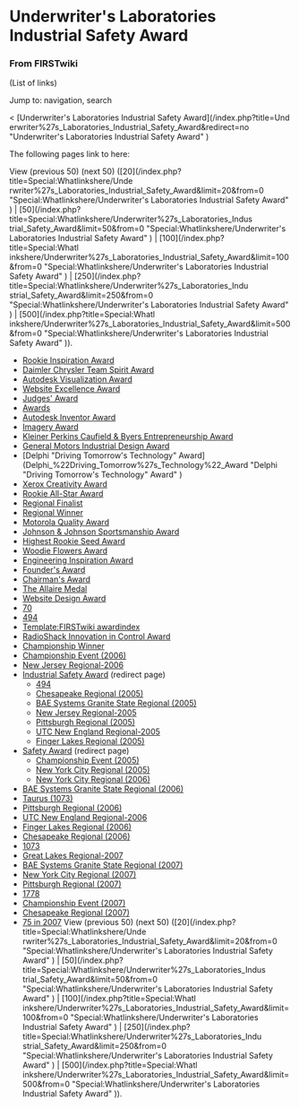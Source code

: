 # Underwriter's Laboratories Industrial Safety Award

### From FIRSTwiki

(List of links)

Jump to: navigation, search

&lt; [Underwriter's Laboratories Industrial Safety Award](/index.php?title=Und
erwriter%27s_Laboratories_Industrial_Safety_Award&redirect=no "Underwriter's
Laboratories Industrial Safety Award" )  

The following pages link to here:

View (previous 50) (next 50) ([20](/index.php?title=Special:Whatlinkshere/Unde
rwriter%27s_Laboratories_Industrial_Safety_Award&limit=20&from=0
"Special:Whatlinkshere/Underwriter's Laboratories Industrial Safety Award" ) |
[50](/index.php?title=Special:Whatlinkshere/Underwriter%27s_Laboratories_Indus
trial_Safety_Award&limit=50&from=0 "Special:Whatlinkshere/Underwriter's
Laboratories Industrial Safety Award" ) | [100](/index.php?title=Special:Whatl
inkshere/Underwriter%27s_Laboratories_Industrial_Safety_Award&limit=100&from=0
"Special:Whatlinkshere/Underwriter's Laboratories Industrial Safety Award" ) |
[250](/index.php?title=Special:Whatlinkshere/Underwriter%27s_Laboratories_Indu
strial_Safety_Award&limit=250&from=0 "Special:Whatlinkshere/Underwriter's
Laboratories Industrial Safety Award" ) | [500](/index.php?title=Special:Whatl
inkshere/Underwriter%27s_Laboratories_Industrial_Safety_Award&limit=500&from=0
"Special:Whatlinkshere/Underwriter's Laboratories Industrial Safety Award" )).

  * [Rookie Inspiration Award](Rookie_Inspiration_Award "Rookie Inspiration Award" )
  * [Daimler Chrysler Team Spirit Award](Daimler_Chrysler_Team_Spirit_Award "Daimler Chrysler Team Spirit Award" )
  * [Autodesk Visualization Award](Autodesk_Visualization_Award "Autodesk Visualization Award" )
  * [Website Excellence Award](Website_Excellence_Award "Website Excellence Award" )
  * [Judges' Award](Judges%27_Award "Judges' Award" )
  * [Awards](Awards "Awards" )
  * [Autodesk Inventor Award](Autodesk_Inventor_Award "Autodesk Inventor Award" )
  * [Imagery Award](Imagery_Award "Imagery Award" )
  * [Kleiner Perkins Caufield &amp; Byers Entrepreneurship Award](Kleiner_Perkins_Caufield_%26_Byers_Entrepreneurship_Award "Kleiner Perkins Caufield & Byers Entrepreneurship Award" )
  * [General Motors Industrial Design Award](General_Motors_Industrial_Design_Award "General Motors Industrial Design Award" )
  * [Delphi "Driving Tomorrow's Technology" Award](Delphi_%22Driving_Tomorrow%27s_Technology%22_Award "Delphi "Driving Tomorrow's Technology" Award" )
  * [Xerox Creativity Award](Xerox_Creativity_Award "Xerox Creativity Award" )
  * [Rookie All-Star Award](Rookie_All-Star_Award "Rookie All-Star Award" )
  * [Regional Finalist](Regional_Finalist "Regional Finalist" )
  * [Regional Winner](Regional_Winner "Regional Winner" )
  * [Motorola Quality Award](Motorola_Quality_Award "Motorola Quality Award" )
  * [Johnson &amp; Johnson Sportsmanship Award](Johnson_%26_Johnson_Sportsmanship_Award "Johnson & Johnson Sportsmanship Award" )
  * [Highest Rookie Seed Award](Highest_Rookie_Seed_Award "Highest Rookie Seed Award" )
  * [Woodie Flowers Award](Woodie_Flowers_Award "Woodie Flowers Award" )
  * [Engineering Inspiration Award](Engineering_Inspiration_Award "Engineering Inspiration Award" )
  * [Founder's Award](Founder%27s_Award "Founder's Award" )
  * [Chairman's Award](Chairman%27s_Award "Chairman's Award" )
  * [The Allaire Medal](The_Allaire_Medal "The Allaire Medal" )
  * [Website Design Award](Website_Design_Award "Website Design Award" )
  * [70](70 "70" )
  * [494](494 "494" )
  * [Template:FIRSTwiki awardindex](Template:FIRSTwiki_awardindex "Template:FIRSTwiki awardindex" )
  * [RadioShack Innovation in Control Award](RadioShack_Innovation_in_Control_Award "RadioShack Innovation in Control Award" )
  * [Championship Winner](Championship_Winner "Championship Winner" )
  * [Championship Event (2006)](Championship_Event_%282006%29 "Championship Event \(2006\)" )
  * [New Jersey Regional-2006](New_Jersey_Regional-2006 "New Jersey Regional-2006" )
  * [Industrial Safety Award](/index.php?title=Industrial_Safety_Award&redirect=no "Industrial Safety Award" ) (redirect page) 
    * [494](494 "494" )
    * [Chesapeake Regional (2005)](Chesapeake_Regional_%282005%29 "Chesapeake Regional \(2005\)" )
    * [BAE Systems Granite State Regional (2005)](BAE_Systems_Granite_State_Regional_%282005%29 "BAE Systems Granite State Regional \(2005\)" )
    * [New Jersey Regional-2005](New_Jersey_Regional-2005 "New Jersey Regional-2005" )
    * [Pittsburgh Regional (2005)](Pittsburgh_Regional_%282005%29 "Pittsburgh Regional \(2005\)" )
    * [UTC New England Regional-2005](UTC_New_England_Regional-2005 "UTC New England Regional-2005" )
    * [Finger Lakes Regional (2005)](Finger_Lakes_Regional_%282005%29 "Finger Lakes Regional \(2005\)" )
  * [Safety Award](/index.php?title=Safety_Award&redirect=no "Safety Award" ) (redirect page) 
    * [Championship Event (2005)](Championship_Event_%282005%29 "Championship Event \(2005\)" )
    * [New York City Regional (2005)](New_York_City_Regional_%282005%29 "New York City Regional \(2005\)" )
    * [New York City Regional (2006)](New_York_City_Regional_%282006%29 "New York City Regional \(2006\)" )
  * [BAE Systems Granite State Regional (2006)](BAE_Systems_Granite_State_Regional_%282006%29 "BAE Systems Granite State Regional \(2006\)" )
  * [Taurus (1073)](Taurus_%281073%29 "Taurus \(1073\)" )
  * [Pittsburgh Regional (2006)](Pittsburgh_Regional_%282006%29 "Pittsburgh Regional \(2006\)" )
  * [UTC New England Regional-2006](UTC_New_England_Regional-2006 "UTC New England Regional-2006" )
  * [Finger Lakes Regional (2006)](Finger_Lakes_Regional_%282006%29 "Finger Lakes Regional \(2006\)" )
  * [Chesapeake Regional (2006)](Chesapeake_Regional_%282006%29 "Chesapeake Regional \(2006\)" )
  * [1073](1073 "1073" )
  * [Great Lakes Regional-2007](Great_Lakes_Regional-2007 "Great Lakes Regional-2007" )
  * [BAE Systems Granite State Regional (2007)](BAE_Systems_Granite_State_Regional_%282007%29 "BAE Systems Granite State Regional \(2007\)" )
  * [New York City Regional (2007)](New_York_City_Regional_%282007%29 "New York City Regional \(2007\)" )
  * [Pittsburgh Regional (2007)](Pittsburgh_Regional_%282007%29 "Pittsburgh Regional \(2007\)" )
  * [1778](1778 "1778" )
  * [Championship Event (2007)](Championship_Event_%282007%29 "Championship Event \(2007\)" )
  * [Chesapeake Regional (2007)](Chesapeake_Regional_%282007%29 "Chesapeake Regional \(2007\)" )
  * [75 in 2007](75_in_2007 "75 in 2007" )
View (previous 50) (next 50) ([20](/index.php?title=Special:Whatlinkshere/Unde
rwriter%27s_Laboratories_Industrial_Safety_Award&limit=20&from=0
"Special:Whatlinkshere/Underwriter's Laboratories Industrial Safety Award" ) |
[50](/index.php?title=Special:Whatlinkshere/Underwriter%27s_Laboratories_Indus
trial_Safety_Award&limit=50&from=0 "Special:Whatlinkshere/Underwriter's
Laboratories Industrial Safety Award" ) | [100](/index.php?title=Special:Whatl
inkshere/Underwriter%27s_Laboratories_Industrial_Safety_Award&limit=100&from=0
"Special:Whatlinkshere/Underwriter's Laboratories Industrial Safety Award" ) |
[250](/index.php?title=Special:Whatlinkshere/Underwriter%27s_Laboratories_Indu
strial_Safety_Award&limit=250&from=0 "Special:Whatlinkshere/Underwriter's
Laboratories Industrial Safety Award" ) | [500](/index.php?title=Special:Whatl
inkshere/Underwriter%27s_Laboratories_Industrial_Safety_Award&limit=500&from=0
"Special:Whatlinkshere/Underwriter's Laboratories Industrial Safety Award" )).

